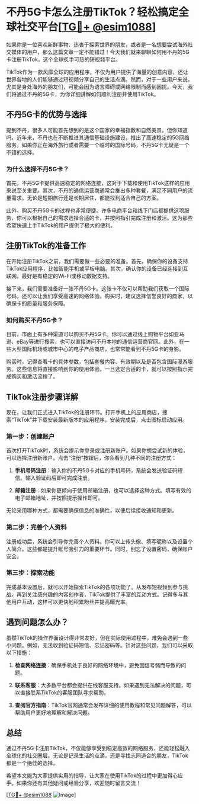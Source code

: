 # 不丹5G卡怎么注册TikTok？轻松搞定全球社交平台[[TG💪+ @esim1088](https://t.me/s/esim1088)]

如果你是一位喜欢新鲜事物、热衷于探索世界的朋友，或者是一名想要尝试海外社交媒体的用户，那么这篇文章一定不能错过！今天我们就来聊聊如何用不丹的5G卡注册TikTok，这个全球炙手可热的短视频平台。

TikTok作为一款风靡全球的应用程序，不仅为用户提供了海量的创意内容，还让世界各地的人们能够通过短视频分享自己的生活点滴。然而，对于一些用户来说，尤其是身处海外的朋友们，可能会因为语言障碍或网络限制而感到困扰。今天，我们将通过不丹的5G卡，为你详细讲解如何顺利注册并使用TikTok。

## 不丹5G卡的优势与选择

提到不丹，很多人可能首先想到的是这个国家的幸福指数和自然美景。但你知道吗，近年来，不丹也在不断推进其通信基础设施建设，推出了高速稳定的5G网络服务。如果你正在海外旅行或者需要一个临时的国际号码，不丹5G卡无疑是一个不错的选择。

### 为什么选择不丹5G卡？

首先，不丹5G卡提供高速稳定的网络连接，这对于下载和使用TikTok这样的应用来说至关重要。其次，不丹的通信运营商通常会推出多种套餐，满足不同用户的流量需求。无论是短期旅行还是长期居住，都能找到适合自己的方案。

此外，购买不丹5G卡的过程也非常便捷。许多电商平台和线下门店都提供这项服务，你可以根据自己的需求选择合适的卡，并按照指引完成注册和激活。这为那些希望快速上手TikTok的用户提供了极大的便利。

## 注册TikTok的准备工作

在开始注册TikTok之前，我们需要做一些必要的准备。首先，确保你的设备支持TikTok应用程序，比如智能手机或平板电脑。其次，确认你的设备已经连接到互联网，最好是有稳定的Wi-Fi或移动数据支持。

接下来，我们需要准备好一张不丹5G卡。这张卡不仅可以帮助我们获取一个国际号码，还可以让我们享受高速的网络体验。购买时，建议选择信誉良好的商家，以确保卡的质量和服务保障。

### 如何购买不丹5G卡？

目前，市面上有多种渠道可以购买不丹5G卡。你可以通过线上购物平台如亚马逊、eBay等进行搜索，也可以直接访问不丹本地的通信运营商官网。此外，在一些大型国际机场或城市中心的电子产品商店，也常常能看到不丹5G卡的身影。

购买时，记得查看卡的具体参数，包括套餐内容、有效期以及是否包含国际漫游服务。这些信息将直接影响到你的使用体验。一旦选定合适的卡，就可以按照指示完成购买和激活流程了。

## TikTok注册步骤详解

现在，让我们正式进入TikTok的注册环节。打开手机上的应用商店，搜索“TikTok”并下载安装最新版本的应用程序。安装完成后，点击图标启动应用。

### 第一步：创建账户

首次打开TikTok时，系统会提示你登录或注册新账户。如果你想尝试新的体验，可以选择注册新账户。点击“注册”按钮后，你会看到几种不同的注册方式：

1. **手机号码注册**：输入你的不丹5G卡对应的手机号码，系统会发送验证码短信。输入验证码后即可完成注册。
   
2. **邮箱注册**：如果你更倾向于使用邮箱注册，也可以选择这种方式。填写有效的电子邮箱地址，并按照提示操作即可。

无论采用哪种方式，都需要确保信息的准确性，以便后续接收通知和更新。

### 第二步：完善个人资料

注册成功后，系统会引导你完善个人资料。你可以上传头像、填写昵称以及设置个人简介。这些都是提升账号吸引力的重要环节。同时，别忘了设置密码，确保账户安全。

### 第三步：探索功能

完成基本设置后，就可以开始探索TikTok的各项功能了。从发布短视频到参与挑战，再到关注感兴趣的内容创作者，TikTok提供了丰富的互动方式。记得多与其他用户互动，这样可以更快地积累粉丝并提高曝光率。

## 遇到问题怎么办？

虽然TikTok的操作界面设计得非常友好，但在实际使用过程中，难免会遇到一些小问题。例如，无法收到验证码短信、忘记密码等。针对这些问题，我们可以采取以下措施：

1. **检查网络连接**：确保手机处于良好的网络环境中，避免因信号弱而导致的问题。
   
2. **联系客服**：大多数平台都会提供在线客服支持。如果遇到无法解决的问题，可以直接联系TikTok的客服团队寻求帮助。

3. **查阅官方指南**：TikTok官网通常会发布详细的使用教程和常见问题解答，可以帮助用户更好地理解和解决问题。

## 总结

通过不丹5G卡注册TikTok，不仅能够享受到稳定高效的网络服务，还能轻松融入全球化的社交圈层。无论是记录生活的点滴，还是寻找志同道合的朋友，TikTok都是一个绝佳的选择。

希望本文能为大家提供实用的指导，让大家在使用TikTok的过程中更加得心应手。如果你还有其他疑问或经验分享，欢迎随时留言交流！

[[TG💪+ @esim1088](https://t.me/s/esim1088) ![Image](https://i.postimg.cc/4NQfJmqS/Snipaste-2025-05-13-00-14-12.png)]